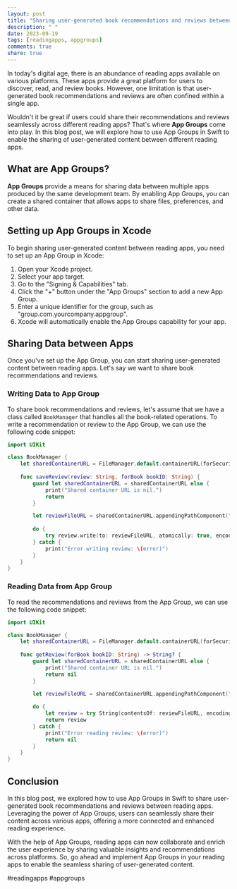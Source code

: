 ```yaml
---
layout: post
title: "Sharing user-generated book recommendations and reviews between reading apps using App Groups in Swift"
description: " "
date: 2023-09-19
tags: [readingapps, appgroups]
comments: true
share: true
---
```


In today's digital age, there is an abundance of reading apps available on various platforms. These apps provide a great platform for users to discover, read, and review books. However, one limitation is that user-generated book recommendations and reviews are often confined within a single app.

Wouldn't it be great if users could share their recommendations and reviews seamlessly across different reading apps? That's where **App Groups** come into play. In this blog post, we will explore how to use App Groups in Swift to enable the sharing of user-generated content between different reading apps.

## What are App Groups?
**App Groups** provide a means for sharing data between multiple apps produced by the same development team. By enabling App Groups, you can create a shared container that allows apps to share files, preferences, and other data.

## Setting up App Groups in Xcode
To begin sharing user-generated content between reading apps, you need to set up an App Group in Xcode:

1. Open your Xcode project.
2. Select your app target.
3. Go to the "Signing & Capabilities" tab.
4. Click the "+" button under the "App Groups" section to add a new App Group.
5. Enter a unique identifier for the group, such as "group.com.yourcompany.appgroup".
6. Xcode will automatically enable the App Groups capability for your app.

## Sharing Data between Apps
Once you've set up the App Group, you can start sharing user-generated content between reading apps. Let's say we want to share book recommendations and reviews.

### Writing Data to App Group
To share book recommendations and reviews, let's assume that we have a class called `BookManager` that handles all the book-related operations. To write a recommendation or review to the App Group, we can use the following code snippet:

```swift
import UIKit

class BookManager {
    let sharedContainerURL = FileManager.default.containerURL(forSecurityApplicationGroupIdentifier: "group.com.yourcompany.appgroup")
    
    func saveReview(review: String, forBook bookID: String) {
        guard let sharedContainerURL = sharedContainerURL else {
            print("Shared container URL is nil.")
            return
        }

        let reviewFileURL = sharedContainerURL.appendingPathComponent("\(bookID)_review.txt")
        
        do {
            try review.write(to: reviewFileURL, atomically: true, encoding: .utf8)
        } catch {
            print("Error writing review: \(error)")
        }
    }
}
```

### Reading Data from App Group
To read the recommendations and reviews from the App Group, we can use the following code snippet:

```swift
import UIKit

class BookManager {
    let sharedContainerURL = FileManager.default.containerURL(forSecurityApplicationGroupIdentifier: "group.com.yourcompany.appgroup")
    
    func getReview(forBook bookID: String) -> String? {
        guard let sharedContainerURL = sharedContainerURL else {
            print("Shared container URL is nil.")
            return nil
        }

        let reviewFileURL = sharedContainerURL.appendingPathComponent("\(bookID)_review.txt")
        
        do {
            let review = try String(contentsOf: reviewFileURL, encoding: .utf8)
            return review
        } catch {
            print("Error reading review: \(error)")
            return nil
        }
    }
}
```

## Conclusion
In this blog post, we explored how to use App Groups in Swift to share user-generated book recommendations and reviews between reading apps. Leveraging the power of App Groups, users can seamlessly share their content across various apps, offering a more connected and enhanced reading experience.

With the help of App Groups, reading apps can now collaborate and enrich the user experience by sharing valuable insights and recommendations across platforms. So, go ahead and implement App Groups in your reading apps to enable the seamless sharing of user-generated content.

#readingapps #appgroups